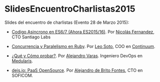 # SlidesEncuentroCharlistas2015
Slides del encuentro de charlistas (Evento 28 de Marzo 2015):

- [Codigo Asincrono en ES6/7 (Ahora ES2015/16)](http://goo.gl/86v9kK). Por [Nicolás Fernandez](http://twitter.com/elBuraBure), CTO Santiago Labs

- [Concurrencia y Paralelismo en Ruby](https://www.dropbox.com/s/ckxc7nzsc20q00t/Concurrencia%20y%20Paralelismo%20en%20Ruby-LT.pdf?dl=0). Por [Leo Soto](http://twitter.com/leosoto), COO en [Continuum](http://continuum.cl).

- [¿Qué y Cómo probar?](https://docs.google.com/presentation/d/1cANych7EMfUCfKh5rXFbI5XdnwTWFuoOH3xCEYWdda4/pub#slide=id.gacb70dded_3_0). Por [Alejandro Varas](http://www.alejandrovaras.me/). Ingeniero DevOps en [Medularis](http://www.medularis.com/).

- [deis.io: PaaS OpenSource](http://aledbf.github.io/deis-encuentro-charlistas-2015). Por [Alejandro de Brito Fontes](http://twitter.com/aledbf), CTO en SOFICOM.
